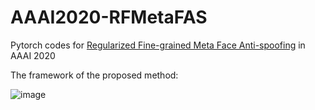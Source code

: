 # AAAI2020-RFMetaFAS

Pytorch codes for <a href=http://https://arxiv.org/pdf/1911.10771.pdf> Regularized Fine-grained Meta Face Anti-spoofing</a> in AAAI 2020 

The framework of the proposed method:

![image](https://github.com/rshaojimmy/AAAI2020-RFMetaFAS/tree/master/models/problem.png "image")
